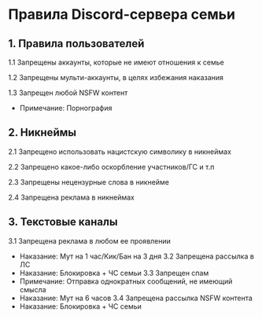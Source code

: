 # Правила Discord-сервера семьи 
## 1. Правила пользователей
1.1 Запрещены аккаунты, которые не имеют отношения к семье

1.2 Запрещены мульти-аккаунты, в целях избежания наказания

1.3 Запрещен любой NSFW контент
  + Примечание: Порнография

## 2. Никнеймы
2.1 Запрещено использовать нацистскую символику в никнеймах

2.2 Запрещено какое-либо оскорбление участников/ГС и т.п

2.3 Запрещены нецензурные слова в никнейме

2.4 Запрещена реклама в никнеймах

## 3. Текстовые каналы
3.1 Запрещена реклама в любом ее проявлении
  + Наказание: Мут на 1 час/Кик/Бан на 3 дня
3.2 Запрещена рассылка в ЛС
  + Наказание: Блокировка + ЧС семьи
3.3 Запрещен спам 
  + Примечание: Отправка однократных сообщений, не имеющий смысла 
  + Наказание: Мут на 6 часов
3.4 Запрещена рассылка NSFW контента
  + Наказание: Блокировка + ЧС семьи
